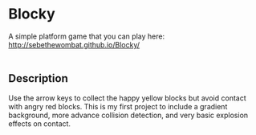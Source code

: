 # Blocky
A simple platform game that you can play here: http://sebethewombat.github.io/Blocky/ <br><br>

## Description
Use the arrow keys to collect the happy yellow blocks but avoid contact with angry red blocks. This is my first project to include a gradient background, more advance collision detection, and very basic explosion effects on contact.
